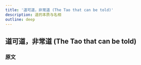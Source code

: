 ```yaml
---
title: '道可道，非常道 (The Tao that can be told)'
description: 道的本质与名相
outline: deep
---
```


## 道可道，非常道 (The Tao that can be told)

### 原文

